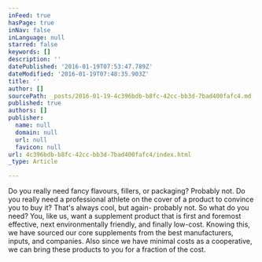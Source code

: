 ```yaml
---
inFeed: true
hasPage: true
inNav: false
inLanguage: null
starred: false
keywords: []
description: ''
datePublished: '2016-01-19T07:53:47.789Z'
dateModified: '2016-01-19T07:48:35.903Z'
title: ''
author: []
sourcePath: _posts/2016-01-19-4c396bdb-b8fc-42cc-bb3d-7bad400fafc4.md
published: true
authors: []
publisher:
  name: null
  domain: null
  url: null
  favicon: null
url: 4c396bdb-b8fc-42cc-bb3d-7bad400fafc4/index.html
_type: Article

---
```

Do you really need fancy flavours, fillers, or packaging? Probably not. Do you really need a professional athlete on the cover of a product to convince you to buy it? That's always cool, but again- probably not. So what do you need? You, like us, want a supplement product that is first and foremost effective, next environmentally friendly, and finally low-cost. Knowing this, we have sourced our core supplements from the best manufacturers, inputs, and companies.  Also since we have minimal costs as a cooperative, we can bring these products to you for a fraction of the cost.